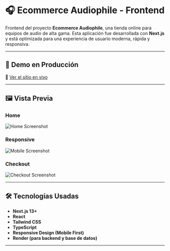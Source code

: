 # 🎧 Ecommerce Audiophile - Frontend

Frontend del proyecto **Ecommerce Audiophile**, una tienda online para equipos de audio de alta gama. Esta aplicación fue desarrollada con **Next.js** y está optimizada para una experiencia de usuario moderna, rápida y responsiva.

---

## 🚀 Demo en Producción

🔗 [Ver el sitio en vivo](https://ecommerce-audiophile.vercel.app)

---

## 🖼️ Vista Previa

### Home

![Home Screenshot](./public/images/screenshots/home.webp)

### Responsive

![Mobile Screenshot](./public/images/screenshots/mobile.webp)

### Checkout

![Checkout Screenshot](./public/images/screenshots/checkout.webp)

---

## 🛠️ Tecnologías Usadas

- **Next.js 13+**
- **React**
- **Tailwind CSS**
- **TypeScript**
- **Responsive Design (Mobile First)**
- **Render (para backend y base de datos)**

---

